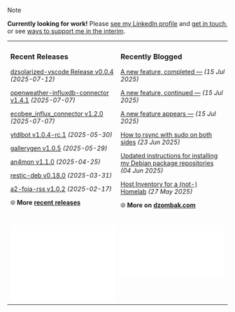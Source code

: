 > [!NOTE]  
> **Currently looking for work!** Please <a href="https://www.linkedin.com/in/chris-dzombak/" rel="me">see my LinkedIn profile</a> and <a href="https://www.dzombak.com/contact">get in touch</a>, or see <a href="https://www.dzombak.com/support-me">ways to support me in the interim</a>.

<table><tr><td valign="top" width="50%" style="margin-bottom: 1em;">

### Recent Releases

<!-- recent_releases starts -->
[dzsolarized-vscode Release v0.0.4](https://github.com/cdzombak/dzsolarized-vscode/releases/tag/v0.0.4) *(2025-07-12)*

[openweather-influxdb-connector v1.4.1](https://github.com/cdzombak/openweather-influxdb-connector/releases/tag/v1.4.1) *(2025-07-07)*

[ecobee_influx_connector v1.2.0](https://github.com/cdzombak/ecobee_influx_connector/releases/tag/v1.2.0) *(2025-07-07)*

[ytdlbot v1.0.4-rc.1](https://github.com/cdzombak/ytdlbot/releases/tag/v1.0.4-rc.1) *(2025-05-30)*

[gallerygen v1.0.5](https://github.com/cdzombak/gallerygen/releases/tag/v1.0.5) *(2025-05-29)*

[an4mon v1.1.0](https://github.com/cdzombak/an4mon/releases/tag/v1.1.0) *(2025-04-25)*

[restic-deb v0.18.0](https://github.com/cdzombak/restic-deb/releases/tag/v0.18.0) *(2025-03-31)*

[a2-foia-rss v1.0.2](https://github.com/cdzombak/a2-foia-rss/releases/tag/v1.0.2) *(2025-02-17)*
<!-- recent_releases ends -->
🌐 **More [recent releases](https://github.com/cdzombak/cdzombak/blob/main/RELEASES.md)**
<br />
<br />
</td><td valign="top" width="50%" style="margin-bottom: 1em;">

### Recently Blogged

<!-- blog starts -->
[A new feature, completed —](https://www.dzombak.com/blog/2025/07/a-new-feature-completed/) *(15 Jul 2025)*

[A new feature, continued —](https://www.dzombak.com/blog/2025/07/a-new-feature-continued/) *(15 Jul 2025)*

[A new feature appears —](https://www.dzombak.com/blog/2025/07/a-new-micropost-feature/) *(15 Jul 2025)*

[How to rsync with sudo on both sides](https://www.dzombak.com/blog/2025/06/how-to-rsync-with-sudo-on-both-sides/) *(23 Jun 2025)*

[Updated instructions for installing my Debian package repositories](https://www.dzombak.com/blog/2025/06/updated-instructions-for-installing-my-debian-package-repositories/) *(04 Jun 2025)*

[Host Inventory for a (not-) Homelab](https://www.dzombak.com/blog/2025/05/host-inventory-for-a-not-homelab/) *(27 May 2025)*
<!-- blog ends -->
🌐 **More on [dzombak.com](https://www.dzombak.com/blog)**
<br />
<br />
</td></tr><tr><td valign="top" width="50%"><a href="https://github.com/cdzombak"> <picture><img src="/github-summary.svg" alt="@cdzombak summary"></picture></a></td><td valign="top" width="50%"><a href="https://github.com/sponsors/cdzombak"> <picture><img src="/github-sponsor.svg" alt="sponsor me"></picture></a><br /><br /></td></tr></table>
